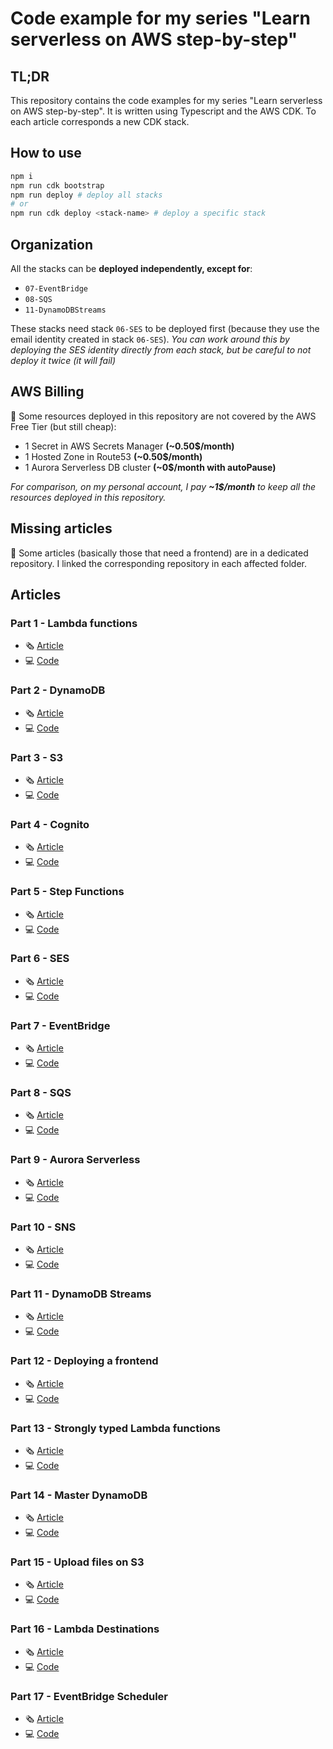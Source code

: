 # Code example for my series "Learn serverless on AWS step-by-step"

## TL;DR

This repository contains the code examples for my series "Learn serverless on AWS step-by-step".
It is written using Typescript and the AWS CDK. To each article corresponds a new CDK stack.

## How to use

```bash
npm i
npm run cdk bootstrap
npm run deploy # deploy all stacks
# or
npm run cdk deploy <stack-name> # deploy a specific stack
```

## Organization

All the stacks can be **deployed independently, except for**:

- `07-EventBridge`
- `08-SQS`
- `11-DynamoDBStreams`

These stacks need stack `06-SES` to be deployed first (because they use the email identity created in stack `06-SES`).
_You can work around this by deploying the SES identity directly from each stack, but be careful to not deploy it twice (it will fail)_

## AWS Billing

🚨 Some resources deployed in this repository are not covered by the AWS Free Tier (but still cheap):

- 1 Secret in AWS Secrets Manager **(~0.50$/month)**
- 1 Hosted Zone in Route53 **(~0.50$/month)**
- 1 Aurora Serverless DB cluster **(~0$/month with autoPause)**

_For comparison, on my personal account, I pay **~1$/month** to keep all the resources deployed in this repository._

## Missing articles

🚨 Some articles (basically those that need a frontend) are in a dedicated repository. I linked the corresponding repository in each affected folder.

## Articles

### Part 1 - Lambda functions

- 🗞 [Article](https://dev.to/slsbytheodo/dont-miss-on-the-cloud-revolution-learn-serverless-on-aws-the-right-way-1kac)
- 💻 [Code](./lib/01-Lambda/stack.ts)

### Part 2 - DynamoDB

- 🗞 [Article](https://dev.to/slsbytheodo/learn-serverless-on-aws-step-by-step-databases-kkg)
- 💻 [Code](./lib/02-DynamoDB/stack.ts)

### Part 3 - S3

- 🗞 [Article](https://dev.to/slsbytheodo/learn-serverless-on-aws-step-by-step-file-storage-10f7)
- 💻 [Code](./lib/03-S3/stack.ts)

### Part 4 - Cognito

- 🗞 [Article](https://dev.to/slsbytheodo/learn-serverless-on-aws-authentication-with-cognito-19bo)
- 💻 [Code](./lib/04-Cognito/stack.ts)

### Part 5 - Step Functions

- 🗞 [Article](https://dev.to/slsbytheodo/learn-serverless-on-aws-step-by-step-step-functions-4m7c)
- 💻 [Code](./lib/05-StepFunctions/stack.ts)

### Part 6 - SES

- 🗞 [Article](https://dev.to/slsbytheodo/learn-serverless-on-aws-step-by-step-emails-49hp)
- 💻 [Code](./lib/06-SES/stack.ts)

### Part 7 - EventBridge

- 🗞 [Article](https://dev.to/slsbytheodo/learn-serverless-on-aws-step-by-step-eventbridge-27aa)
- 💻 [Code](./lib/07-EventBridge/stack.ts)

### Part 8 - SQS

- 🗞 [Article](https://dev.to/slsbytheodo/learn-serverless-on-aws-step-by-step-sqs-26c8)
- 💻 [Code](./lib/08-SQS/stack.ts)

### Part 9 - Aurora Serverless

- 🗞 [Article](https://dev.to/slsbytheodo/learn-serverless-on-aws-step-by-step-sql-with-aurora-5hn1)
- 💻 [Code](./lib/09-Aurora/stack.ts)

### Part 10 - SNS

- 🗞 [Article](https://dev.to/slsbytheodo/learn-serverless-on-aws-step-by-step-sns-2b46)
- 💻 [Code](./lib/10-SNS/stack.ts)

### Part 11 - DynamoDB Streams

- 🗞 [Article](https://dev.to/slsbytheodo/learn-serverless-on-aws-step-by-step-dynamodb-streams-21g5)
- 💻 [Code](./lib/11-DynamoDBStreams/stack.ts)

### Part 12 - Deploying a frontend

- 🗞 [Article](https://dev.to/slsbytheodo/learn-serverless-on-aws-step-by-step-deploy-a-frontend-31a6)
- 💻 [Code](./lib/12-Frontend/README.md)

### Part 13 - Strongly typed Lambda functions

- 🗞 [Article](https://dev.to/slsbytheodo/learn-serverless-on-aws-step-by-step-strong-types-213i)
- 💻 [Code](./lib/13-LambdaTypes/README.md)

### Part 14 - Master DynamoDB

- 🗞 [Article](https://dev.to/slsbytheodo/learn-serverless-on-aws-step-by-step-master-dynamodb-3cki)
- 💻 [Code](./lib/14-MasterDynamoDB/stack.ts)

### Part 15 - Upload files on S3

- 🗞 [Article](https://dev.to/slsbytheodo/learn-serverless-on-aws-step-by-step-upload-files-on-s3-50d4)
- 💻 [Code](./lib/15-UploadS3/README.md)

### Part 16 - Lambda Destinations

- 🗞 [Article](https://dev.to/slsbytheodo/learn-serverless-on-aws-step-by-step-lambda-destinations-f5b)
- 💻 [Code](./lib/16-LambdaDestinations/stack.ts)

### Part 17 - EventBridge Scheduler

- 🗞 [Article](https://dev.to/slsbytheodo/learn-serverless-on-aws-step-by-step-schedule-tasks-with-eventbridge-scheduler-4cbh)
- 💻 [Code](./lib/17-EventBridgeScheduler/stack.ts)
